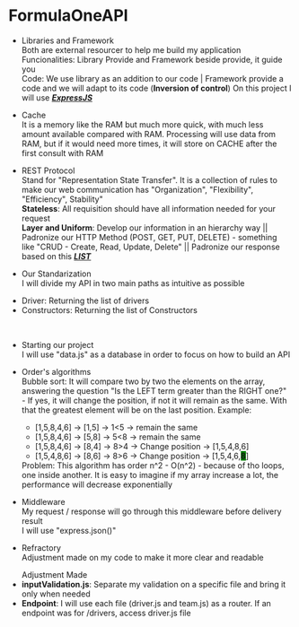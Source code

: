 ﻿# FormulaOneAPI

- Libraries and Framework<br>
  Both are external resourcer to help me build my application<br>
  Funcionalities: Library Provide and Framework beside provide, it guide you<br>
  Code: We use library as an addition to our code | Framework provide a code and we will adapt to its code (<b>Inversion of control</b>)
  On this project I will use <i><b><a href="https://expressjs.com/">ExpressJS</a></b></i><br>

- Cache<br>
  It is a memory like the RAM but much more quick, with much less amount available compared with RAM. Processing will use data from RAM, but if it would need more times, it will store on CACHE after the first consult with RAM<br>

- REST Protocol<br>
  Stand for "Representation State Transfer". It is a collection of rules to make our web communication has "Organization", "Flexibility", "Efficiency", Stability"<br>
  <b>Stateless</b>: All requisition should have all information needed for your request<br>
  <b>Layer and Uniform</b>: Develop our information in an hierarchy way || Padronize our HTTP Method (POST, GET, PUT, DELETE) - something like "CRUD - Create, Read, Update, Delete" || Padronize our response based on this <i><b><a href="https://developer.mozilla.org/en-US/docs/Web/HTTP/Status">LIST</a></b></i><br>

- Our Standarization<br>
I will divide my API in two main paths as intuitive as possible
<ul>
<li>Driver: Returning the list of drivers</li>
<li>Constructors: Returning the list of Constructors</li>
</ul><br>

- Starting our project<br>
  I will use "data.js" as a database in order to focus on how to build an API<br>

- Order's algorithms<br>
  Bubble sort: It will compare two by two the elements on the array, answering the question "Is the LEFT term greater than the RIGHT one?" - If yes, it will change the position, if not it will remain as the same. With that the greatest element will be on the last position. Example:<br>
  <ul>
  <li>[1,5,8,4,6] -> [1,5] -> 1<5 -> remain the same</li>
  <li>[1,5,8,4,6] -> [5,8] -> 5<8 -> remain the same</li>
  <li>[1,5,8,4,6] -> [8,4] -> 8>4 -> Change position -> [1,5,4,8,6]</li>
  <li>[1,5,4,8,6] -> [8,6] -> 8>6 -> Change position -> [1,5,4,6,<b style="background-color:green">8</b>]</li>
  </ul>
  Problem: This algorithm has order n^2 - O(n^2) - because of tho loops, one inside another. It is easy to imagine if my array increase a lot, the performance will decrease exponentially

- Middleware<br>
  My request / response will go through this middleware before delivery result<br>
  I will use "express.json()"

- Refractory<br>
Adjustment made on my code to make it more clear and readable<br>
<ul>Adjustment Made
<li><b>inputValidation.js</b>: Separate my validation on a specific file and bring it only when needed</li>
<li><b>Endpoint</b>: I will use each file (driver.js and team.js) as a router. If an endpoint was for /drivers, access driver.js file</li>
</ul>
